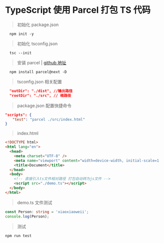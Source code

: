 # TypeScript 使用 Parcel 打包 TS 代码

> 初始化 package.json

```shell
  npm init -y
```

> 初始化 tsconfig.json

```shell
  tsc --init
```

> 安装 parcel | [github 地址](https://github.com/parcel-bundler/parcel)

```shell
  npm install parcel@next -D
```

> tsconfig.json 相关配置

```json
  "outDir": "./dist", //输出路径
  "rootDir": "./src", // 根路径
```

> package.json 配置快捷命令

```json
"scripts": {
　　"test": "parcel ./src/index.html"
}
```

> index.html

```html
<!DOCTYPE html>
<html lang="en">
  <head>
    <meta charset="UTF-8" />
    <meta name="viewport" content="width=device-width, initial-scale=1.0" />
    <title>Document</title>
  </head>
  <body>
    <!-- 直接引入ts文件相对路径 打包自动转为js文件 -->
    <script src="./demo.ts"></script>
  </body>
</html>
```

> demo.ts 文件测试

```typescript
const Person: string = 'xiaoxiaoweii';
console.log(Person);
```

> 测试

```shell
npm run test
```
